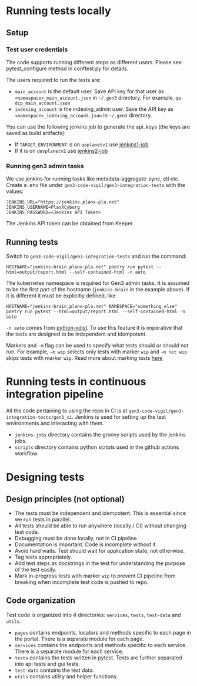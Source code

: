 # Running tests locally

## Setup

### Test user credentials
The code supports running different steps as different users. Please see pytest_configure method in conftest.py for details.

The users required to run the tests are:
- `main_account` is the default user. Save API key for that user as `<namespace>_main_account.json` in `~/.gen3` directory. For example, `qa-dcp_main_account.json`
- `indexing_account` is the indexing_admin user. Save the API key as `<namespace>_indexing_account.json` in `~/.gen3` directory.

You can use the following jenkins job to generate the api_keys (the keys are saved as build artifacts):
- If `TARGET_ENVIRONMENT` is on `qaplanetv1` use [jenkins1-job](https://jenkins.planx-pla.net/view/CI%20Jobs/job/create_api_key/)
- If it is on `devplanetv2` use [jenkins2-job](https://jenkins2.planx-pla.net/job/create_api_key/)

### Running gen3 admin tasks
We use jenkins for running tasks like metadata-aggregate-sync, etl etc.
Create a .env file under `gen3-code-vigil/gen3-integration-tests` with the values:

```
JENKINS_URL="https://jenkins.planx-pla.net"
JENKINS_USERNAME=PlanXCyborg
JENKINS_PASSWORD=<Jenkins API Token>
```
The Jenkins API token can be obtained from Keeper.

## Running tests
Switch to `gen3-code-vigil/gen3-integration-tests` and run the command:
```
HOSTNAME="jenkins-brain.planx-pla.net" poetry run pytest --html=output/report.html --self-contained-html -n auto
```
The kubernetes namespace is required for Gen3 admin tasks. It is assumed to be the first part of the hostname (`jenkins-brain` in the example above).
If it is different it must be explicitly defined, like
```
HOSTNAME="jenkins-brain.planx-pla.net" NAMESPACE="something_else" poetry run pytest --html=output/report.html --self-contained-html -n auto
```
`-n auto` comes from [python-xdist](https://pypi.org/project/pytest-xdist/). To use this feature it is imperative that the tests are designed to be independent and idempotent.

Markers and `-m` flag can be used to specify what tests should or should not run. For example, `-m wip` selects only tests with marker `wip` and `-m not wip` skips tests with marker `wip`. Read more about marking tests [here](https://docs.pytest.org/en/7.1.x/example/markers.html)

# Running tests in continuous integration pipeline
All the code pertaining to using the repo in CI is at `gen3-code-vigil/gen3-integration-tests/gen3_ci`. Jenkins is used for setting up the test environments and interacting with them.
- `jenkins-jobs` directory contains the groovy scripts used by the jenkins jobs.
- `scripts` directory contains python scripts used in the github actions workflow.

# Designing tests

## Design principles (not optional)
- The tests must be independent and idempotent. This is essential since we run tests in parallel.
- All tests should be able to run anywhere (locally / CI) without changing test code.
- Debugging must be done locally, not in CI pipeline.
- Documentation is important. Code is incomplete without it.
- Avoid hard waits. Test should wait for application state, not otherwise.
- Tag tests appropriately.
- Add test steps as docstrings in the test for understanding the purpose of the test easily.
- Mark in-progress tests with marker `wip` to prevent CI pipeline from breaking when incomplete test code is pushed to repo.

## Code organization
Test code is organized into 4 directories:  `services`, `tests`, `test-data` and `utils`.
- `pages` contains endpoints, locators and methods specific to each page in the portal. There is a separate module for each page.
- `services` contains the endpoints and methods specific to each service. There is a separate module for each service.
- `tests` contains the tests written in pytest. Tests are further separated into api tests and gui tests.
- `test-data` contains the test data.
- `utils` contains utility and helper functions.
